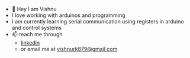 - 👋 Hey I am Vishnu
- I love working with arduinos and programming 
- I am currently learning serial communication using registers in arduino and control systems
- 📫 reach me through 
  * [linkedin](https://www.linkedin.com/in/vishnu-radha-krishnan/)
  * or email me at vishnurk879@gmail.com


<!---
vishnurk87/vishnurk87 is a ✨ special ✨ repository because its `README.md` (this file) appears on your GitHub profile.
You can click the Preview link to take a look at your changes.
--->
